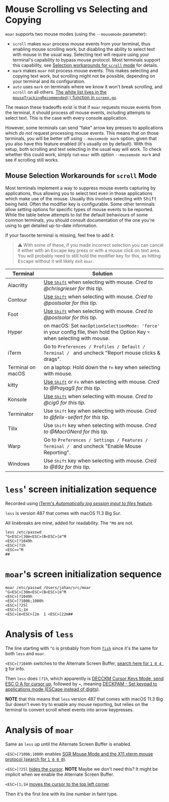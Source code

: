 # Mouse Scrolling vs Selecting and Copying

`moar` supports two mouse modes (using the `--mousemode` parameter):

- `scroll` makes `moar` process mouse events from your terminal, thus enabling mouse scrolling work,
but disabling the ability to select text with mouse in the usual way. Selecting text will require using your terminal's capability to bypass mouse protocol.
Most terminals support this capability, see [Selection workarounds for `scroll` mode](#mouse-selection-workarounds-for-scroll-mode) for details.
- `mark` makes `moar` not process mouse events. This makes selecting and copying text work, but scrolling might not be possible, depending on your terminal and its configuration.
- `auto` uses `mark` on terminals where we know it won't break scrolling, and
  `scroll` on all others. [The white list lives in the
  `mouseTrackingRecommended()` function in
  `screen.go`](https://github.com/walles/moar/blob/master/twin/screen.go).

The reason these tradeoffs exist is that if `moar` requests mouse events from the terminal,
it should process _all_ mouse events, including attempts to select text. This is the case with every console application.

However, some terminals can send "fake" arrow key presses to applications which _do not_ request processing mouse events.
This means that on those terminals, you will be better off using `--mousemode mark` option, given that you also have this feature enabled (it's usually on by default).
With this setup, both scrolling and text selecting in the usual way will work.
To check whether this could work, simply run `moar` with option `--mousemode mark` and see if scrolling still works.

## Mouse Selection Workarounds for `scroll` Mode

Most terminals implement a way to suppress mouse events capturing by applications, thus allowing you to select text even in
those applications which make use of the mouse. Usually this involves selecting with <kbd>Shift</kbd> being held. Often the
modifier key is configurable. Some other terminals allow setting options for specific types of mouse events to be reported.
While the table below attempts to list the default behaviours of some common terminals, you should consult
documentation of the one you're using to get detailed up-to-date information.

If your favorite terminal is missing, feel free to add it.

> :warning: With some of these, if you made incorrect selection you can cancel it either with an <kbd>Escape</kbd> key press or with a mouse
> click on text area. You will probably need to still hold the modifier key for this, as hitting <kbd>Escape</kbd> without it will likely exit `moar`.

| Terminal | Solution |
| -------- | -------- |
| Alacritty | [Use <kbd>Shift</kbd>](https://github.com/alacritty/alacritty/blob/a10fb8adc0857633be428d673ab8d36d2a90193a/extra/man/alacritty.5.scd#mouse) when selecting with mouse. *Cred to @chrisgrieser for this tip.* |
| Contour | [Use <kbd>Shift</kbd>](https://github.com/contour-terminal/contour/blob/cf434eaae4b428228413039624231ad0a4e6839b/docs/configuration/advanced/mouse.md) when selecting with mouse. *Cred to @postsolar for this tip.* |
| Foot | [Use <kbd>Shift</kbd>](https://codeberg.org/dnkl/foot/wiki#i-can-t-use-the-mouse-to-select-text) when selecting with mouse. *Cred to @postsolar for this tip.* |
| Hyper | on macOS: Set `macOptionSelectionMode: 'force'` in your config file, then hold the Option Key <kbd>⌥</kbd> when selecting with mouse. |
| iTerm | Go to `Preferences / Profiles / Default / Terminal / ` and uncheck "Report mouse clicks & drags". |
| Terminal on macOS | on a laptop: Hold down the <kbd>fn</kbd> key when selecting with mouse. |
| kitty | [Use <kbd>Shift</kbd>](https://sw.kovidgoyal.net/kitty/overview/#mouse-features) or <kbd>Fn</kbd> when selecting with mouse. *Cred to @PrayagS for this tip.* |
| Konsole | [Use <kbd>Shift</kbd>](https://github.com/KDE/konsole/blob/ffc48bfdadfb93fea09dcc9181b73738a4544a08/doc/manual/index.docbook#L242) when selecting with mouse. *Cred to @cig0 for this tip.* |
| Terminator | Use <kbd>Shift</kbd> key when selecting with mouse. *Cred to @felix-seifert for this tip.* |
| Tilix | Use <kbd>Shift</kbd> key when selecting with mouse. *Cred to @Macr0Nerd for this tip.* |
| Warp | Go to `Preferences / Settings / Features / Terminal / ` and uncheck "Enable Mouse Reporting". |
| Windows | Use <kbd>Shift</kbd> key when selecting with mouse. *Cred to @89z for this tip.* |

# `less`' screen initialization sequence

Recorded using [iTerm's _Automatically log session input to files_ feature](https://iterm2.com/documentation-preferences-profiles-session.html).

`less` is version 487 that comes with macOS 11.3 Big Sur.

All linebreaks are mine, added for readability. The `^M`s are not.

```
less /etc/passwd
^G<ESC>[30m<ESC>(B<ESC>[m^M
<ESC>[?1049h
<ESC>[?1h
<ESC>=^M
##
```

# `moar`'s screen initialization sequence

```
moar /etc/passwd /Users/johan/src/moar
^G<ESC>[30m<ESC>(B<ESC>[m^M
<ESC>[?1049h
<ESC>[?1006;1000h
<ESC>[?25l
<ESC>[1;1H
<ESC>[m<ESC>[2m  1 <ESC>[22m##
```

# Analysis of `less`

The line starting with `^G` is probably from from [`fish`](https://fishshell.com/) since it's the same for both `less` and `moar`.

`<ESC>[?1049h` switches to the Alternate Screen Buffer, [search here for `1 0 4 9`](https://invisible-island.net/xterm/ctlseqs/ctlseqs.html#h2-The-Alternate-Screen-Buffer) for info.

Then `less` does `[?1h`, which apparently is [DECCKM Cursor Keys Mode, send ESC O A for cursor up](https://www.real-world-systems.com/docs/ANSIcode.html), followed by `=`, meaning [DECKPAM - Set keypad to applications mode (ESCape instead of digits)](https://www.real-world-systems.com/docs/ANSIcode.html).

**NOTE** that this means that `less` version 487 that comes with macOS 11.3 Big Sur doesn't even try to enable any mouse reporting, but relies on the terminal to convert scroll wheel events into arrow keypresses.

# Analysis of `moar`

Same as `less` up until the Alternate Screen Buffer is enabled.

`<ESC>[?1006;1000h` enables [SGR Mouse Mode and the X11 xterm mouse protocol (search for `1 0 0 0`)](https://invisible-island.net/xterm/ctlseqs/ctlseqs.html).

`<ESC>[?25l` [hides the cursor](https://invisible-island.net/xterm/ctlseqs/ctlseqs.html). **NOTE** Maybe we don't need this? It might be implicit when we enable the Alternate Screen Buffer.

`<ESC>[1;1H` [moves the cursor to the top left corner](<https://en.wikipedia.org/wiki/ANSI_escape_code#CSI_(Control_Sequence_Introducer)_sequences>).

Then it's the first line with its line number in faint type.
